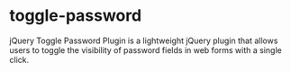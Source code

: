 # toggle-password
jQuery Toggle Password Plugin is a lightweight jQuery plugin that allows users to toggle the visibility of password fields in web forms with a single click.
